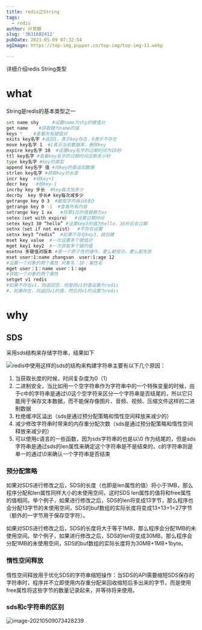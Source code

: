 ```yaml
---
title: redis之String
tags:
  - redis
author: 孙贺毅
slug: '3631682412'
pubDate: 2021-05-09 07:32:54
ogImage: https://top-img.pupper.cn/top-img/top-img-11.webp

---
```


详细介绍redis String类型

<!-- more -->

# what

String是redis的基本类型之一

```Bash
set name shy     #设置name为shy的键值对
get name    #获取键为name的值
keys *    #查看所有键值对
exits key名字 #返回1，表示key存在，0表示不存在
move key名字 1  #1表示当前数据库，删除key
expire key名字 10  #设置key名字的过期时间为10秒
ttl key名字 #查看key名字的过期时间还剩多少秒
type key名字 #key的类型
append key名字 值 #向key的值追加数据
strlen key名字 #获取key的长度
incr key  #给key+1
decr key   #给key-1
incrby key 步长  #key每次加多少
decrby  key 步长# key每次减多少
getrange key 0 3  #截取字符串从0到3
getrange key 0 -1  #查看所有内容
setrange key 1 xx   #将第1位的值替换为xx
setex（set with expire）  #设置过期时间
setex key3 30 “hello” #设置key3的值为hello，30秒后会过期
setnx（set if not exist）  #不存在设置
setnx key3 “redis”  #如果不存在key3，就创建
mset key value  #一次设置多个键值对
mget key1 key2  #一次获取多个键的值
msetnx 多键值对版本 #是一个原子性的操作，要么都成功，要么都失败 
mset user:1:name zhangsan  user:1:age 12
#设置一个对象的两个属性 对象名：ID：属性名
mget user：1：name user：1：age
#获取一个对象的两个属性
setget v1 redis
#如果不存在v1，则返回空，但是将v1的值设置为redis
#，如果存在，则返回v1的值，然后将v1的设置为redis
```

# why

## SDS

采用sds结构来存储字符串，结果如下

![](https://gitee.com/flow_disaster/blog-map-bed/raw/master/img/image-20210509073428239.png)redis中使用这样的sds的结构来构建字符串主要有以下几个原因：

1. 当获取长度的时候，时间复杂度为0（1）
2. 二进制安全，当比如用一个空字符串作为字符串中的一个特殊变量的时候，由于c中的字符串是通过\0这个空字符来区分一个字符串是否结尾的，所以它只能用于保存文本数据，而不能保存像图片、音频、视频、压缩文件这样的二进制数据
3. 杜绝缓冲区溢出（sds是通过预分配策略和惰性空间释放来减少的）
4. 减少修改字符串时带来的内存重分配次数（sds是通过预分配策略和惰性空间释放来减少的）
5. 可以使用c语言的一些函数，因为sds字符串的也是以\0 作为结尾的，但是sds字符串是通过sds的len属性来确定这个字符串是不是结束的，c的字符串则是单一的通过\0来确认一个字符串是否结束

### 预分配策略

如果对SDS进行修改之后，SDS的长度（也即是len属性的值）将小于1MB，那么程序分配和len属性同样大小的未使用空间，这时SDS len属性的值将和free属性的值相同。举个例子，如果进行修改之后，SDS的len将变成13字节，那么程序也会分配13字节的未使用空间，SDS的buf数组的实际长度将变成13+13+1=27字节（额外的一字节用于保存空字符）。

如果对SDS进行修改之后，SDS的长度将大于等于1MB，那么程序会分配1MB的未使用空间。举个例子，如果进行修改之后，SDS的len将变成30MB，那么程序会分配1MB的未使用空间，SDS的buf数组的实际长度将为30MB+1MB+1byte。

### 惰性空间释放

惰性空间释放用于优化SDS的字符串缩短操作：当SDS的API需要缩短SDS保存的字符串时，程序并不立即使用内存重分配来回收缩短后多出来的字节，而是使用free属性将这些字节的数量记录起来，并等待将来使用。

### sds和c字符串的区别

![image-20210509073428239](https://gitee.com/flow_disaster/blog-map-bed/raw/master/img/image-20210509073428239.png)